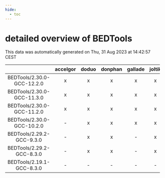 ```yaml
---
hide:
  - toc
---
```


detailed overview of BEDTools
=============================


This data was automatically generated on Thu, 31 Aug 2023 at 14:42:57 CEST  

| |accelgor|doduo|donphan|gallade|joltik|skitty|swalot|victini|
| :---: | :---: | :---: | :---: | :---: | :---: | :---: | :---: | :---: |
|BEDTools/2.30.0-GCC-12.2.0|x|x|x|x|x|x|x|x|
|BEDTools/2.30.0-GCC-11.3.0|x|x|x|x|x|x|x|x|
|BEDTools/2.30.0-GCC-11.2.0|x|x|x|x|x|x|x|x|
|BEDTools/2.30.0-GCC-10.2.0|-|x|x|x|x|x|x|x|
|BEDTools/2.29.2-GCC-9.3.0|-|x|x|-|x|x|x|x|
|BEDTools/2.29.2-GCC-8.3.0|-|x|x|-|x|x|x|x|
|BEDTools/2.19.1-GCC-8.3.0|-|-|-|-|-|x|-|x|
